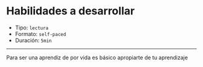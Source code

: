 # Habilidades a desarrollar

* Tipo: `lectura`
* Formato: `self-paced`
* Duración: `5min`

***

Para ser una aprendiz de por vida es básico apropiarte de tu aprendizaje 
